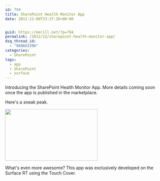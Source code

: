 ```yaml
---
id: 794
title: SharePoint Health Monitor App
date: 2012-12-09T23:37:26+00:00


guid: https://merill.net/?p=794
permalink: /2012/12/sharepoint-health-monitor-app/
dsq_thread_id:
  - "968663396"
categories:
  - SharePoint
tags:
  - app
  - SharePoint
  - surface
---
```

Introducing the SharePoint Health Monitor App. More details coming soon once the app is published in the marketplace.

Here's a sneak peak.

<a href="https://merill.net/wp-content/uploads/2012/12/screenshot_12112012_195308.png"><img class="alignnone size-medium wp-image-799" title="screenshot_12112012_195308" src="https://merill.net/wp-content/uploads/2012/12/screenshot_12112012_195308-300x168.png" alt="" width="300" height="168" /></a>

What's even more awesome? This app was exclusively developed on the Surface RT using the Touch Cover.